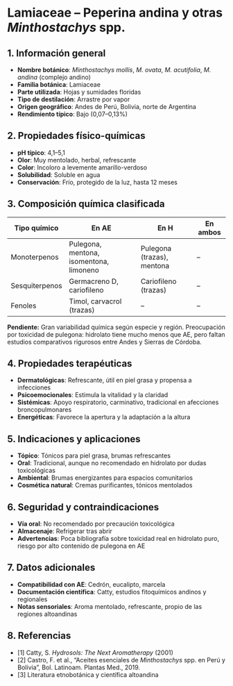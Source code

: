 # Lamiaceae – Peperina andina y otras *Minthostachys* spp.

## 1. Información general
- **Nombre botánico**: *Minthostachys mollis*, *M. ovata*, *M. acutifolia*, *M. andina* (complejo andino)
- **Familia botánica**: Lamiaceae
- **Parte utilizada**: Hojas y sumidades floridas
- **Tipo de destilación**: Arrastre por vapor
- **Origen geográfico**: Andes de Perú, Bolivia, norte de Argentina
- **Rendimiento típico**: Bajo (0,07–0,13%)

## 2. Propiedades físico-químicas
- **pH típico**: 4,1–5,1
- **Olor**: Muy mentolado, herbal, refrescante
- **Color**: Incoloro a levemente amarillo-verdoso
- **Solubilidad**: Soluble en agua
- **Conservación**: Frío, protegido de la luz, hasta 12 meses

## 3. Composición química clasificada
| Tipo químico     | En AE                                  | En H                             | En ambos         |
|-----------------|-----------------------------------------|-----------------------------------|------------------|
| Monoterpenos    | Pulegona, mentona, isomentona, limoneno| Pulegona (trazas), mentona       | –                |
| Sesquiterpenos  | Germacreno D, cariofileno              | Cariofileno (trazas)             | –                |
| Fenoles         | Timol, carvacrol (trazas)              | –                                 | –                |

**Pendiente:** Gran variabilidad química según especie y región. Preocupación por toxicidad de pulegona: hidrolato tiene mucho menos que AE, pero faltan estudios comparativos rigurosos entre Andes y Sierras de Córdoba.

## 4. Propiedades terapéuticas
- **Dermatológicas**: Refrescante, útil en piel grasa y propensa a infecciones
- **Psicoemocionales**: Estimula la vitalidad y la claridad
- **Sistémicas**: Apoyo respiratorio, carminativo, tradicional en afecciones broncopulmonares
- **Energéticas**: Favorece la apertura y la adaptación a la altura

## 5. Indicaciones y aplicaciones
- **Tópico**: Tónicos para piel grasa, brumas refrescantes
- **Oral**: Tradicional, aunque no recomendado en hidrolato por dudas toxicológicas
- **Ambiental**: Brumas energizantes para espacios comunitarios
- **Cosmética natural**: Cremas purificantes, tónicos mentolados

## 6. Seguridad y contraindicaciones
- **Vía oral**: No recomendado por precaución toxicológica
- **Almacenaje**: Refrigerar tras abrir
- **Advertencias**: Poca bibliografía sobre toxicidad real en hidrolato puro, riesgo por alto contenido de pulegona en AE

## 7. Datos adicionales
- **Compatibilidad con AE**: Cedrón, eucalipto, marcela
- **Documentación científica**: Catty, estudios fitoquímicos andinos y regionales
- **Notas sensoriales**: Aroma mentolado, refrescante, propio de las regiones altoandinas

## 8. Referencias
- [1] Catty, S. *Hydrosols: The Next Aromatherapy* (2001)
- [2] Castro, F. et al., “Aceites esenciales de *Minthostachys* spp. en Perú y Bolivia”, Bol. Latinoam. Plantas Med., 2019.
- [3] Literatura etnobotánica y científica altoandina

